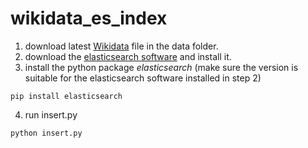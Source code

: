 # wikidata_es_index

1. download latest [Wikidata](https://dumps.wikimedia.org/wikidatawiki/entities/latest-all.json.bz2) file in the data folder.
2. download the [elasticsearch software](https://www.elastic.co/cn/downloads/elasticsearch) and install it.
3. install the python package *elasticsearch* (make sure the version is suitable for the elasticsearch software installed in step 2)
```
pip install elasticsearch
```
4. run insert.py 
```
python insert.py
```
